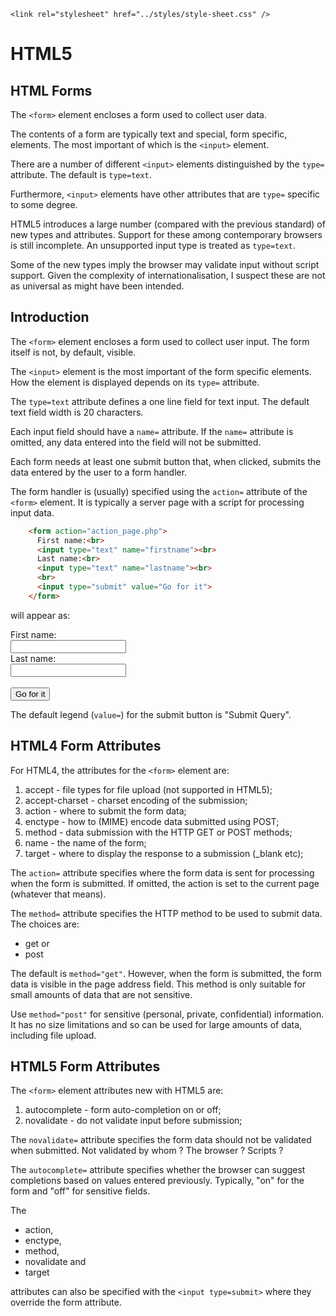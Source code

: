 <!DOCTYPE html>
<html lang="en-GB">
    <!-- notes-html by NewForester:  a series of notes on HTML5 written after studying the HTML Tutorial @ W3Schools -->

<head>
    <title>HTML5: Forms</title>
    <meta charset="UTF-8" />
    <meta name="description" content="Notes on HTML5 made while following the HTML Tutorial @ W3Schools" />
    <meta name="keywords" content="HTML" />
    <meta name="author" content="NewForester" />
    <meta name="viewport" content="width=device-width, initial-scale=1.0" />

    <link rel="stylesheet" href="../styles/style-sheet.css" />
</head>

<body>

# HTML5

## HTML Forms

The `<form>` element encloses a form used to collect user data.

The contents of a form are typically text and special, form specific, elements.
The most important of which is the `<input>` element.

There are a number of different `<input>` elements distinguished by the `type=` attribute.
The default is `type=text`.

Furthermore, `<input>` elements have other attributes that are `type=` specific to some degree.

HTML5 introduces a large number (compared with the previous standard) of new types and attributes.
Support for these among contemporary browsers is still incomplete.
An unsupported input type is treated as `type=text`.

Some of the new types imply the browser may validate input without script support.
Given the complexity of internationalisation, I suspect these are not as universal as might have been intended.


## Introduction

The `<form>` element encloses a form used to collect user input.
The form itself is not, by default, visible.

The `<input>` element is the most important of the form specific elements.
How the element is displayed depends on its `type=` attribute.

The `type=text` attribute defines a one line field for text input.
The default text field width is 20 characters.

Each input field should have a `name=` attribute.
If the `name=` attribute is omitted, any data entered into the field will not be submitted.

Each form needs at least one submit button that, when clicked, submits the data entered by the user to a form handler.

The form handler is (usually) specified using the `action=` attribute of the `<form>` element.
It is typically a server page with a script for processing input data.

```html
    <form action="action_page.php">
      First name:<br>
      <input type="text" name="firstname"><br>
      Last name:<br>
      <input type="text" name="lastname"><br>
      <br>
      <input type="submit" value="Go for it">
    </form>
```

<p>will appear as:</p>
<div class=indent>
    <form action="action_page.php">
      First name:<br>
      <input type="text" name="firstname"><br>
      Last name:<br>
      <input type="text" name="lastname"><br>
      <br>
      <input type="submit" value="Go for it">
    </form>
</div>

The default legend (`value=`) for the submit button is "Submit Query".


## HTML4 Form Attributes

For HTML4, the attributes for the `<form>` element are:

 1. accept            - file types for file upload (not supported in HTML5);
 1. accept-charset    - charset encoding of the submission;
 1. action            - where to submit the form data;
 1. enctype           - how to (MIME) encode data submitted using POST;
 1. method            - data submission with the HTTP GET or POST methods;
 1. name              - the name of the form;
 1. target            - where to display the response to a submission (_blank etc);


<!-- The Action Attribute -->

The `action=` attribute specifies where the form data is sent for processing when the form is submitted.
If omitted, the action is set to the current page (whatever that means).

<!-- The Method Attribute -->

The `method=` attribute specifies the HTTP method to be used to submit data.
The choices are:

  * get or
  * post

The default is `method="get"`.
However, when the form is submitted, the form data is visible in the page address field.
This method is only suitable for small amounts of data that are not sensitive.

Use `method="post"` for sensitive (personal, private, confidential) information.
It has no size limitations and so can be used for large amounts of data, including file upload.


## HTML5 Form Attributes

The `<form>` element attributes new with HTML5 are:

 1. autocomplete  - form auto-completion on or off;
 1. novalidate    - do not validate input before submission;

The `novalidate=` attribute specifies the form data should not be validated when submitted.
Not validated by whom ?  The browser ?  Scripts ?

The `autocomplete=` attribute specifies whether the browser can suggest completions based on values entered previously.
Typically, "on" for the form and "off" for sensitive fields.

The

 * action,
 * enctype,
 * method,
 * novalidate and
 * target

attributes can also be specified with the `<input type=submit>` where they override the form attribute.

</body>
</html>
